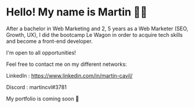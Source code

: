 # Hello! My name is Martin 👨‍💻

After a bachelor in Web Marketing and 2, 5 years as a Web Marketer (SEO, Growth, UX), I did the bootcamp Le Wagon in order to acquire tech skills and become a front-end developer.

I'm open to all opportunities!

Feel free to contact me on my different networks: 

LinkedIn : https://www.linkedin.com/in/martin-cavil/

Discord : martincvl#3781

My portfolio is coming soon 👀
